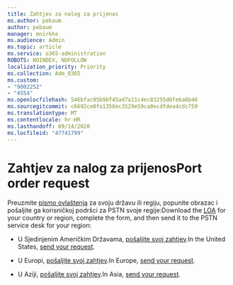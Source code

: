 ```yaml
---
title: Zahtjev za nalog za prijenos
ms.author: pebaum
author: pebaum
manager: mnirkhe
ms.audience: Admin
ms.topic: article
ms.service: o365-administration
ROBOTS: NOINDEX, NOFOLLOW
localization_priority: Priority
ms.collection: Adm_O365
ms.custom:
- "9002252"
- "4554"
ms.openlocfilehash: 546bfac95b9bf45ad7a11c4ec83255d0fe6a6b46
ms.sourcegitcommit: c6692ce0fa1358ec3529e59ca0ecdfdea4cdc759
ms.translationtype: MT
ms.contentlocale: hr-HR
ms.lasthandoff: 09/14/2020
ms.locfileid: "47741799"
---
```

# <a name="port-order-request"></a><span data-ttu-id="67345-102">Zahtjev za nalog za prijenos</span><span class="sxs-lookup"><span data-stu-id="67345-102">Port order request</span></span>

<span data-ttu-id="67345-103">Preuzmite [pismo ovlaštenja](https://docs.microsoft.com/microsoftteams/manage-phone-numbers-for-your-organization/manage-phone-numbers-for-your-organization#letters-of-authorization-loas-for-transferring-numbers) za svoju državu ili regiju, popunite obrazac i pošaljite ga korisničkoj podršci za PSTN svoje regije:</span><span class="sxs-lookup"><span data-stu-id="67345-103">Download the [LOA](https://docs.microsoft.com/microsoftteams/manage-phone-numbers-for-your-organization/manage-phone-numbers-for-your-organization#letters-of-authorization-loas-for-transferring-numbers) for your country or region, complete the form, and then send it to the PSTN service desk for your region:</span></span>

- <span data-ttu-id="67345-104">U Sjedinjenim Američkim Državama, [pošaljite svoj zahtjev](mailto:ptn@microsoft.com).</span><span class="sxs-lookup"><span data-stu-id="67345-104">In the United States, [send your request](mailto:ptn@microsoft.com).</span></span>

- <span data-ttu-id="67345-105">U Europi, [pošaljite svoj zahtjev](mailto:ptneu@microsoft.com).</span><span class="sxs-lookup"><span data-stu-id="67345-105">In Europe, [send your request](mailto:ptneu@microsoft.com).</span></span>

- <span data-ttu-id="67345-106">U Aziji, [pošaljite svoj zahtjev](mailto:ptnapac@microsoft.com).</span><span class="sxs-lookup"><span data-stu-id="67345-106">In Asia, [send your request](mailto:ptnapac@microsoft.com).</span></span>
